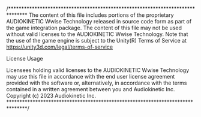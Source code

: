 /*******************************************************************************
The content of this file includes portions of the proprietary AUDIOKINETIC Wwise
Technology released in source code form as part of the game integration package.
The content of this file may not be used without valid licenses to the
AUDIOKINETIC Wwise Technology.
Note that the use of the game engine is subject to the Unity(R) Terms of
Service at https://unity3d.com/legal/terms-of-service
 
License Usage
 
Licensees holding valid licenses to the AUDIOKINETIC Wwise Technology may use
this file in accordance with the end user license agreement provided with the
software or, alternatively, in accordance with the terms contained
in a written agreement between you and Audiokinetic Inc.
Copyright (c) 2023 Audiokinetic Inc.
*******************************************************************************/